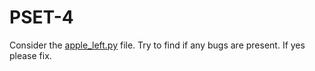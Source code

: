 # PSET-4

Consider the [apple_left.py](./apple_left.py) file. Try to find if any bugs are present. If yes please fix.
